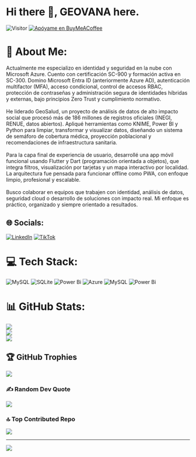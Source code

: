 # Hi there 👋, GEOVANA here. 
![Visitor](https://visitor-badge.laobi.icu/badge?page_id=Bhargavi-hash.repoName) 
[![Apóyame en BuyMeACoffee](https://img.buymeacoffee.com/button-api/?text=Apóyame&emoji=☕&slug=geo.salud&button_colour=FFDD00&font_colour=000000&font_family=Comic&outline_colour=000000&coffee_colour=ffffff)](https://buymeacoffee.com/geo.salud)

# 💫 About Me:
Actualmente me especializo en identidad y seguridad en la nube con Microsoft Azure. Cuento con certificación SC-900 y formación activa en SC-300. Domino Microsoft Entra ID (anteriormente Azure AD), autenticación multifactor (MFA), acceso condicional, control de accesos RBAC, protección de contraseñas y administración segura de identidades híbridas y externas, bajo principios Zero Trust y cumplimiento normativo.<br><br>He liderado GeoSalud, un proyecto de análisis de datos de alto impacto social que procesó más de 186 millones de registros oficiales (INEGI, RENUE, datos abiertos). Apliqué herramientas como KNIME, Power BI y Python para limpiar, transformar y visualizar datos, diseñando un sistema de semáforo de cobertura médica, proyección poblacional y recomendaciones de infraestructura sanitaria.<br><br>Para la capa final de experiencia de usuario, desarrollé una app móvil funcional usando Flutter y Dart (programación orientada a objetos), que integra filtros, visualización por tarjetas y un mapa interactivo por localidad. La arquitectura fue pensada para funcionar offline como PWA, con enfoque limpio, profesional y escalable.<br><br>Busco colaborar en equipos que trabajen con identidad, análisis de datos, seguridad cloud o desarrollo de soluciones con impacto real. Mi enfoque es práctico, organizado y siempre orientado a resultados.


## 🌐 Socials:
[![LinkedIn](https://img.shields.io/badge/LinkedIn-%230077B5.svg?logo=linkedin&logoColor=white)](https://linkedin.com/in/https://www.linkedin.com/in/geovana-sepulveda) [![TikTok](https://img.shields.io/badge/TikTok-%23000000.svg?logo=TikTok&logoColor=white)](https://tiktok.com/@https://www.tiktok.com/@geo.cloud?_t=ZS-8yYmM2Sdd6w&_r=1) 

# 💻 Tech Stack:
![MySQL](https://img.shields.io/badge/mysql-4479A1.svg?style=for-the-badge&logo=mysql&logoColor=white) ![SQLite](https://img.shields.io/badge/sqlite-%2307405e.svg?style=for-the-badge&logo=sqlite&logoColor=white) ![Power Bi](https://img.shields.io/badge/power_bi-F2C811?style=for-the-badge&logo=powerbi&logoColor=black) ![Azure](https://img.shields.io/badge/azure-%230072C6.svg?style=for-the-badge&logo=microsoftazure&logoColor=white) ![MySQL](https://img.shields.io/badge/mysql-4479A1.svg?style=for-the-badge&logo=mysql&logoColor=white) ![Power Bi](https://img.shields.io/badge/power_bi-F2C811?style=for-the-badge&logo=powerbi&logoColor=black)
# 📊 GitHub Stats:
![](https://github-readme-stats.vercel.app/api?username=Geovana78&theme=dark&hide_border=false&include_all_commits=false&count_private=false)<br/>
![](https://nirzak-streak-stats.vercel.app/?user=Geovana78&theme=dark&hide_border=false)<br/>
![](https://github-readme-stats.vercel.app/api/top-langs/?username=Geovana78&theme=dark&hide_border=false&include_all_commits=false&count_private=false&layout=compact)

## 🏆 GitHub Trophies
![](https://github-profile-trophy.vercel.app/?username=Geovana78&theme=radical&no-frame=false&no-bg=true&margin-w=4)

### ✍️ Random Dev Quote
![](https://quotes-github-readme.vercel.app/api?type=horizontal&theme=radical)

### 🔝 Top Contributed Repo
![](https://github-contributor-stats.vercel.app/api?username=Geovana78&limit=5&theme=dark&combine_all_yearly_contributions=true)

---
[![](https://visitcount.itsvg.in/api?id=Geovana78&icon=7&color=0)](https://visitcount.itsvg.in)

<!-- Proudly created with GPRM ( https://gprm.itsvg.in ) -->

